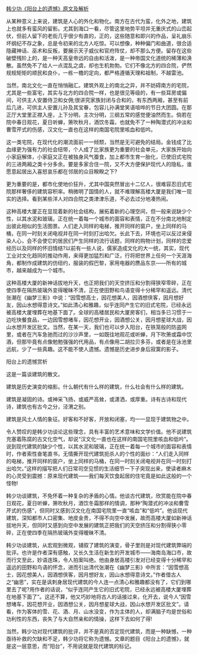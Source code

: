 [韩少功《阳台上的遗憾》原文及解析](https://www.vrrw.net/wx/8660.html)

从某种意义上来说，建筑是人心的外化和物化。南方在古代为蛮，化外之地，建筑上也就多有蛮风的留影。尤其到海口一看，尽管这里地势平坦并无重庆式的山峦起伏，但前人留下的老街几乎很少有直的，正的，这些随意和即兴的作品，呈礼崩乐坏纲纪不存之象，总是令初来的北方人吃惊。可以想像，种种偏门和曲道，很合适隐藏神话、巫术和反叛，要展示天子威仪和官府阵仗，却不那么方便。留存在这些破壁残阶上的，是一种天高皇帝远的自由和活泼，是一种帝国文化道统的稀薄和涣散。虽然免不了给人一点混乱之虞，却也生机勃勃。它们不像北方的四合院，俨然规规矩矩的顺民和良仆，一栋一檐的定向，都严格遵循天理和祖制，不越雷池。

当然，南北文化一直在悄悄融汇。建筑外观上的南北之异，并不妨碍南方的宅院，尤其是一些富宅，其实与北方的四合院一样，也是很见等级的，有一些耳房或偏间，可供主人安置侍卫和女佣;很讲究家族封闭与合和的，有东西两厢，甚至有前后几进，可供主人安置儿孙及其宝眷，包容儿孙满堂笑语喧哗的节日大团圆。在那正厅大堂里正襟入座，上下分明，主次分明，三纲五常的感觉便油然而生。倘若在院中春日观花，夏日听蝉，箫吹秋月，酒饮冬霜，也就免不了一种陶潜式的冲淡和曹雪芹式的伤感，汉文化一直也在这样的南国宅院里咳血和低吟。



这一类宅院，在现代化的潮流面前一一倾颓，当然是无可避免的结局。金钱成了比血缘更为强有力的社会纽带，个人成了比家族更为重要的社会单元，大家族开始向小家庭解体，小家庭又正在被独身风气蚕食，加上都市生育一胎化，已使旧式宅院的三进两厢之类十分多余。要是多家合住一院，又不大方便保护现代人的隐私，谁愿意起居出入喜怒哀乐都在邻居的众目睽睽之下?

更为重要的是，都市化使地价狂升，尤其中国突然冒出十二亿人，很难容忍旧式宅院那样奢侈的建筑容积率。稍微明了国情的人，就不难理解高楼大厦是我们唯一现实的选择。看到某些洋人对四合院之类津津乐道，不必去过分地凑热闹。

这种高楼大厦正在显现着新的社会结构，展拓着新的心理空间，但一般来说缺少个性，以其水泥和玻璃，正在统一着每一个城市的面容和表情，正在不分南北地制定出彼此相似的生活图景。人们走入同样的电梯，推开同样的窗户，坐上同样的马桶，在同一时刻关闭电视并在同一时刻打出哈欠。长此下去，环境也可以反过来侵染人心，会不会使它的居民们产生同样的流行话题，同样的购物计划，同样的恋爱经历以及同样的怀旧情结?以前有一些人说，儒家造成文化的大一统，其实，现代工业对文化趋同的推动作用，来得更加猛烈和广泛，行将把世界上任何一个天涯海角，都制作成建筑的仿纽约，服装的假巴黎，家用电器的赝品东京——所有的城市，越来越成为一个城市。

这种高楼大厦的新神话拔地升天，也正把我们的天空挤压和分割得狭窄零碎，正在使四季在隔热玻璃外变得暧昧不清，正在使田野和鸟语变得十分稀罕和遥远。清代张潮在《幽梦三影》中说：“因雪想高士，因花想美人，因酒想侠客，因月想好友，因山水想得意诗文。”如此清心和雅趣，似乎连同产生它的旧式宅院，已经永远被高楼大厦埋葬在地基下面了。全球的高楼居民和大厦房客们，相当多已习惯于一边吃快餐食品，一边因雪想堵车，因花想开业，因酒想公关，因月想星球大战，因山水想开发区批文。当然，在某一天，我们也可以步入阳台，在铁笼般的防盗网里，或者在汽车急驰而过的沙沙声里，一如既往地观花或听蝉，月下吹箫或霜中饮酒，但那毕竟有点像勉勉强强的代用品，有点像用二胡拉贝多芬，或者是在泳池里远航，少了一些真趣。这不能不使人遗憾。遗憾是历史进步身后寂寞的影子。

阳台上的遗憾赏析

这是一篇谈建筑的散文。

建筑是历史演变的缩影。什么朝代有什么样的建筑，什么社会有什么样的建筑。

建筑是凝固的诗。或神采飞扬，或威严高耸，或潇洒，或厚重。诗有古诗和现代诗，建筑也有古今之分，泾渭之别。

建筑是风土人情的象征。好客和不好客，开放和闭塞，均一一显现于建筑物之中。

令人赞叹的是韩少功谈论这些理念，具有丰富的艺术意味和文学价值。他不说建筑充塞着陈腐的古文化空气，却说“汉文化一直也在这样的南国宅院里咳血和低吟”。说到现代建筑的缺少个性，以其水泥和玻璃，正在统一着每一个城市的面容和表情时，作者索性奋笔直书，无情撕开现代建筑扼杀人的个性的面纱：“人们走入同样的电梯，推开同样的窗户，坐上同样的马桶，在同一时刻关闭电视并在同一时刻打出哈欠。”这样的描写把人们日常司空见惯的生活细节一下子突现出来，使读者麻木的心灵受到震撼：原来现代建筑——我们每天饮食起居的住宅竟是如此这般的一个怪物!

韩少功谈建筑，不免怀着一种复杂的矛盾的心情。他谈古代建筑，欣赏能在院中春日观花，夏日听蝉，箫吹秋月，酒饮冬霜那样的情调，那种“陶潜式的冲淡和曹雪芹式的伤感”，但同时又感到汉文化在南国宅院里一直“咳血”和“低吟”。他谈现代建筑，深知都市人口密集、地皮金贵，不得不向空中发展，故而高楼大厦如新神话拔地升天，但同时又感到向空中发展的建筑正把我们的天空挤压和分割得狭小零碎，正在使四季在隔热玻璃外变得暧昧不清。

韩少功谈建筑，从宏观到微观，铺叙了建筑的演变，骨子里则是对现代建筑弊端的批评。也许是作者深有感触，又长久生活在新生的开发城市——海南岛海口市，故而行文至此，妙语连珠，令人拍案叫绝。他由身居高楼引发对已经变得十分稀罕和遥远的田野和鸟语的怀念，进而引出清代张潮在《幽梦三影》中所言：“因雪想高士，因花想美人，因酒想侠客，因月想好友，因山水想得意诗文。”作者借古人之“幽思”，实在是讽刺身居现代建筑的今人连一点清心和雅趣都没有了，它们到哪里去了呢?用作者的话说，“似乎连同产生它的旧式宅院，已经永远被高楼大厦埋葬在地基下面了”。这还不算，他又巧妙地将古人的话接过来，化开去，说今人“因雪想堵车，因花想开业，因酒想公关，因月想星球大战，因山水想开发区批文”。请看，作为客体的雪、花、酒、月、山水没变，作为主体的人，却满脑子均是世俗和功利性的东西，丧失了与大自然亲和的情操，这样下去如何了得!

当然，韩少功对现代建筑的批评，并不是真的否定现代建筑，而是一种缺憾，一种亟待补救的欠缺和不足，韩少功将它称为遗憾。文章的题目《阳台上的遗憾》，就是这一层意思，而“阳台”，不用说就是现代建筑的标记。

